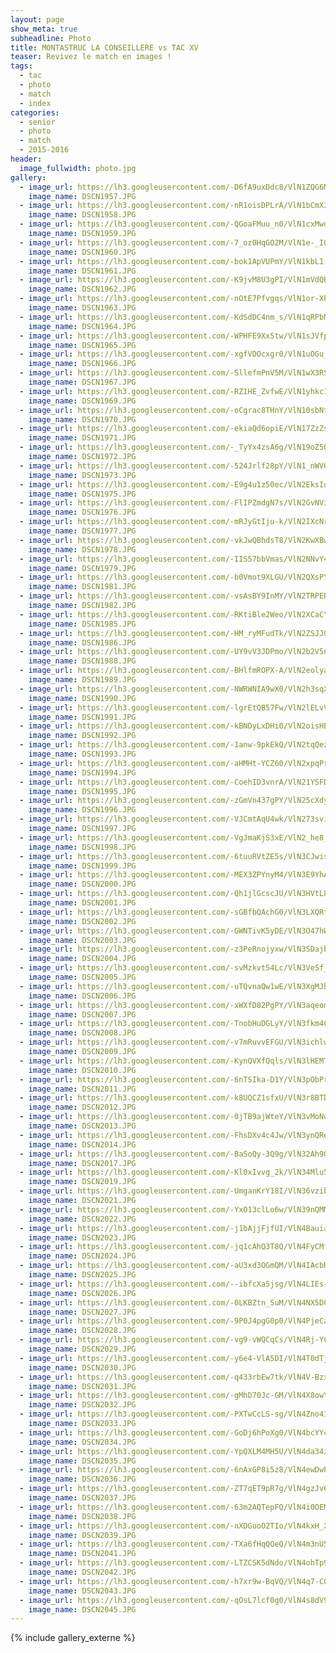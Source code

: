 ```yaml
---
layout: page
show_meta: true
subheadline: Photo
title: MONTASTRUC LA CONSEILLERE vs TAC XV
teaser: Revivez le match en images !
tags:
  - tac
  - photo
  - match
  - index
categories:
  - senior
  - photo
  - match
  - 2015-2016
header:
  image_fullwidth: photo.jpg
gallery:
  - image_url: https://lh3.googleusercontent.com/-D6fA9uxDdc8/VlN1ZQG6MsI/AAAAAAAARxA/FLN9lvb5cU0cRUYWZNIPzdsMMVkEP1v6ACHM
    image_name: DSCN1957.JPG
  - image_url: https://lh3.googleusercontent.com/-nR1oisDPLrA/VlN1bCmX39I/AAAAAAAARxI/JdZT3FxNonka2cCSD1c_tuXrPndm1dSoACHM
    image_name: DSCN1958.JPG
  - image_url: https://lh3.googleusercontent.com/-QGoaFMuu_n0/VlN1cxMwdDI/AAAAAAAARxQ/lOQN9Kglv50NawYY4TkfZUvp2McfbO5qQCHM
    image_name: DSCN1959.JPG
  - image_url: https://lh3.googleusercontent.com/-7_oz0HqGO2M/VlN1e-_IQ6I/AAAAAAAARxY/_s9S14y-MHkm-24Af5Lu4xgdlNS6M3hNgCHM
    image_name: DSCN1960.JPG
  - image_url: https://lh3.googleusercontent.com/-bok1ApVUPmY/VlN1kbL1-1I/AAAAAAAARxg/hS5d_DL8t9o8QD5PQ9MmSsnL8g2HO96oQCHM
    image_name: DSCN1961.JPG
  - image_url: https://lh3.googleusercontent.com/-K9jvM8U3gPI/VlN1mVdQBnI/AAAAAAAARxo/j1ubSVSoLZYw6VzRMuv5wyK5wZtOCYPdQCHM
    image_name: DSCN1962.JPG
  - image_url: https://lh3.googleusercontent.com/-nOtE7Pfvgqs/VlN1or-XPJI/AAAAAAAARxw/hrvsEV95_IYeix9E4fw-ew5aiLr0ju9cQCHM
    image_name: DSCN1963.JPG
  - image_url: https://lh3.googleusercontent.com/-KdSdDC4nm_s/VlN1qRPbN-I/AAAAAAAARx4/9WIfYxEZ9qQpqt2IdHXAcMPDNKkYhdhIQCHM
    image_name: DSCN1964.JPG
  - image_url: https://lh3.googleusercontent.com/-WPHFE9Xx5tw/VlN1sJVfpwI/AAAAAAAARyA/wcohJCoO8GoXtLjwVobQRYaDIoeDqHUowCHM
    image_name: DSCN1965.JPG
  - image_url: https://lh3.googleusercontent.com/-xgfVDOcxgr0/VlN1uOGu_JI/AAAAAAAARyI/ArQaLpQa9dUe_N-pbLarvQ992OV81jv9wCHM
    image_name: DSCN1966.JPG
  - image_url: https://lh3.googleusercontent.com/-SllefmPnV5M/VlN1wX3RSuI/AAAAAAAARyQ/TGtzx7AutescucM83Zoj3_iFiUmYlrjdQCHM
    image_name: DSCN1967.JPG
  - image_url: https://lh3.googleusercontent.com/-RZ1HE_ZvfwE/VlN1yhkc1SI/AAAAAAAARyY/-_K_3ldutAs05v4vkAVsTK1yeYUa2JSRwCHM
    image_name: DSCN1969.JPG
  - image_url: https://lh3.googleusercontent.com/-oCgrac8THnY/VlN10sbNtnI/AAAAAAAARyg/KF8OzOHHB1A97vKJ7wqwhyoSmld1uHT0QCHM
    image_name: DSCN1970.JPG
  - image_url: https://lh3.googleusercontent.com/-ekiaQd6opiE/VlN17ZzZs6I/AAAAAAAARyo/-pAuq6IqcrsAyQ4vvuyP1Dpn5LWBmQiOwCHM
    image_name: DSCN1971.JPG
  - image_url: https://lh3.googleusercontent.com/-_TyYx4zsA6g/VlN19oZ5QWI/AAAAAAAARyw/vfFde2j4GVERyA7alP6kYJKm16BlwGDpgCHM
    image_name: DSCN1972.JPG
  - image_url: https://lh3.googleusercontent.com/-524Jrlf28pY/VlN1_nWVG_I/AAAAAAAARy4/Y_gpe9EJpT4bocb0ScTx1b93WE-fVQ8FACHM
    image_name: DSCN1973.JPG
  - image_url: https://lh3.googleusercontent.com/-E9g4u1z50ec/VlN2EksId6I/AAAAAAAARzA/m7mGvSghal0VQhkAYyOtEFt9Oa1OJA5yQCHM
    image_name: DSCN1975.JPG
  - image_url: https://lh3.googleusercontent.com/-FlIPZmdgN7s/VlN2GvNVieI/AAAAAAAARzI/MvYCV4rqnfQa5JkLZQMoSBdvMtl2VEiUQCHM
    image_name: DSCN1976.JPG
  - image_url: https://lh3.googleusercontent.com/-mRJyGtIju-k/VlN2IXcNrpI/AAAAAAAARzQ/ugKV_fuZy4sPIeRkeKMol-AXMZcroMUtQCHM
    image_name: DSCN1977.JPG
  - image_url: https://lh3.googleusercontent.com/-vkJwQBhdsT8/VlN2KwXBwVI/AAAAAAAARzc/xi2gIfyRfPo-cwV8i8SfhEMVP-dlw5NtQCHM
    image_name: DSCN1978.JPG
  - image_url: https://lh3.googleusercontent.com/-IIS57bbVmas/VlN2NNvY4UI/AAAAAAAARzk/G5u3MNPBeTI-YeINbIcfggfx8zrtLF9-QCHM
    image_name: DSCN1979.JPG
  - image_url: https://lh3.googleusercontent.com/-b0Vmot9XLGU/VlN2QXsPY5I/AAAAAAAARzw/5nHMI75TlZgGP4w2kAyKIM3GPteTHgJbACHM
    image_name: DSCN1981.JPG
  - image_url: https://lh3.googleusercontent.com/-vsAsBY9InMY/VlN2TRPEBsI/AAAAAAAAR0A/yE0ry3KHu4ASxLFIFhK8l6JPgZz5HkgHQCHM
    image_name: DSCN1982.JPG
  - image_url: https://lh3.googleusercontent.com/-RKtiBle2Weo/VlN2XCaCY_I/AAAAAAAAR0Y/EyHujTe0do42Y40EHNeR7TYCfdOE_3LogCHM
    image_name: DSCN1985.JPG
  - image_url: https://lh3.googleusercontent.com/-HM_ryMFudTk/VlN2ZSJJGAI/AAAAAAAAR00/ZRYjEuaQ8RA-lWCVKV5LTyDft3WJQgNRQCHM
    image_name: DSCN1986.JPG
  - image_url: https://lh3.googleusercontent.com/-UY9vV3JDPmo/VlN2b2V5n0I/AAAAAAAAR1I/pjgINkiurvk9De5k_bzyP8BQzJfBS3GNQCHM
    image_name: DSCN1988.JPG
  - image_url: https://lh3.googleusercontent.com/-BHlfmROPX-A/VlN2eolyaPI/AAAAAAAAR1g/tZvIMglEGiMSKYO6Dj9WMXnY9xie308awCHM
    image_name: DSCN1989.JPG
  - image_url: https://lh3.googleusercontent.com/-NWRWNIA9wX0/VlN2h3sqXQI/AAAAAAAAR18/G1YCYhmO4TkKTWCYc6ezChV4iPS5QTGggCHM
    image_name: DSCN1990.JPG
  - image_url: https://lh3.googleusercontent.com/-lgrEtQB57Fw/VlN2lELvV6I/AAAAAAAAR2I/LP4PMOv4APk3C54hYeeXQWEr_N7PTv8rgCHM
    image_name: DSCN1991.JPG
  - image_url: https://lh3.googleusercontent.com/-kBNDyLxDHi0/VlN2oisHEpI/AAAAAAAAR2c/nglwtG2vI_MwqlqWtLUn0o4G94t-s37wwCHM
    image_name: DSCN1992.JPG
  - image_url: https://lh3.googleusercontent.com/-1anw-9pkEkQ/VlN2tqQez8I/AAAAAAAAR2w/llBvv7cgezMAk0NBAibNqVU0ZCkDk_-HACHM
    image_name: DSCN1993.JPG
  - image_url: https://lh3.googleusercontent.com/-aHMHt-YCZ60/VlN2xpqPrJI/AAAAAAAAR3A/N54mH1PcuPYqcXYa6fHwmaNF9PPYej5OQCHM
    image_name: DSCN1994.JPG
  - image_url: https://lh3.googleusercontent.com/-CoehID3vnrA/VlN21YSFDUI/AAAAAAAAR3Q/DpmlEQHihLMZSWMks-k6z1MUCno67NGbwCHM
    image_name: DSCN1995.JPG
  - image_url: https://lh3.googleusercontent.com/-zGmVn437gPY/VlN25cXdy_I/AAAAAAAAR3k/3JuqQbTqNkUba9ME1yNK68_zHISyPx3PwCHM
    image_name: DSCN1996.JPG
  - image_url: https://lh3.googleusercontent.com/-VJCmtAqU4wk/VlN273svibI/AAAAAAAAR30/NSZYul0h8r4wl5yZR33se-bTiD9SitpFwCHM
    image_name: DSCN1997.JPG
  - image_url: https://lh3.googleusercontent.com/-VgJmaKjS3xE/VlN2_he8_6I/AAAAAAAAR4E/OvkLm1qsQAQjws65amra9K6MT5RDR6BYQCHM
    image_name: DSCN1998.JPG
  - image_url: https://lh3.googleusercontent.com/-6tuuRVtZE5s/VlN3CJwisVI/AAAAAAAAR4Q/FcsOsK3c3y0U5Pc5SHq_iOOmxB1gqo8sACHM
    image_name: DSCN1999.JPG
  - image_url: https://lh3.googleusercontent.com/-MEX3ZPYnyM4/VlN3E9YhA6I/AAAAAAAAR4g/h6bIVqgN4JMRRGqKaVMOEgo0CvqeZO_BwCHM
    image_name: DSCN2000.JPG
  - image_url: https://lh3.googleusercontent.com/-Qh1jlGcscJU/VlN3HVtL8HI/AAAAAAAAR4s/2Np7s-7aURk4GyFQev4UKWUw8E5pEkuBACHM
    image_name: DSCN2001.JPG
  - image_url: https://lh3.googleusercontent.com/-sGBfbQAchG0/VlN3LXQRftI/AAAAAAAAR48/Ouun3qs04psSoSpsDTMm2CNBx1FI-QytACHM
    image_name: DSCN2002.JPG
  - image_url: https://lh3.googleusercontent.com/-GWNTivK5yDE/VlN3O47hWPI/AAAAAAAAR5Q/rJfRjNeD8tkV1Sfk89S_tXcVFyxl95NTACHM
    image_name: DSCN2003.JPG
  - image_url: https://lh3.googleusercontent.com/-z3PeRnojyxw/VlN3SDajbFI/AAAAAAAAR5k/qZbqVm3tSSYarua_BnaaUlOcYso2uwcKACHM
    image_name: DSCN2004.JPG
  - image_url: https://lh3.googleusercontent.com/-svMzkvt54Lc/VlN3VeSf_3I/AAAAAAAAR5w/PKXO0J-jEnE3jpHfC-vIYdkj6YAC-edHwCHM
    image_name: DSCN2005.JPG
  - image_url: https://lh3.googleusercontent.com/-uTQvnaQw1wE/VlN3XgMJh6I/AAAAAAAAR58/T-YFiMwG7cMmM8rFhcJQmkR3OzpC28_vgCHM
    image_name: DSCN2006.JPG
  - image_url: https://lh3.googleusercontent.com/-xWXfD82PgPY/VlN3aqeomBI/AAAAAAAAR6Q/CNDMvZhBo4k-sNUwE4HgOhXcO5hgNWtywCHM
    image_name: DSCN2007.JPG
  - image_url: https://lh3.googleusercontent.com/-TnobHuDGLyY/VlN3fkm4CqI/AAAAAAAAR6k/sFG0AkuKqdEQUFGg_8531_000LiSAQLCwCHM
    image_name: DSCN2008.JPG
  - image_url: https://lh3.googleusercontent.com/-v7mRuvvEFGU/VlN3ichlwaI/AAAAAAAAR60/Mqs6xsWsm-YgauvBYB3xbqR5njLcXRJ3wCHM
    image_name: DSCN2009.JPG
  - image_url: https://lh3.googleusercontent.com/-KynQVXfQqls/VlN3lHEMTyI/AAAAAAAAR7A/J7aJQU-sISAEOiv_49UvKcvtL2Zy6ZLpgCHM
    image_name: DSCN2010.JPG
  - image_url: https://lh3.googleusercontent.com/-6nTSIka-D1Y/VlN3pObPrbI/AAAAAAAAR7Q/75BaJZkBZA4jFgwFfIFypoDIN4MIO38XQCHM
    image_name: DSCN2011.JPG
  - image_url: https://lh3.googleusercontent.com/-k8UQCZ1sfxU/VlN3r8BTDJI/AAAAAAAAR7g/DMC0bY2RRNoWCI_l8u_ZxwjSj_PjWqrDwCHM
    image_name: DSCN2012.JPG
  - image_url: https://lh3.googleusercontent.com/-0jTB9ajWteY/VlN3vMoNouI/AAAAAAAAR7w/FQKPG9SqlYkbIA1JhrpIkL3uXq0oh7nVwCHM
    image_name: DSCN2013.JPG
  - image_url: https://lh3.googleusercontent.com/-FhsDXv4c4Jw/VlN3ynQReQI/AAAAAAAAR8A/u9cu7iVSe7cAuh9Cvr5CIJiWZSJ9K3ZrwCHM
    image_name: DSCN2014.JPG
  - image_url: https://lh3.googleusercontent.com/-BaSoQy-3Q9g/VlN32Ah9OQI/AAAAAAAAR8U/EKYhR8mvXJM_EzaAZrqxWlsCXVmC2Bd2ACHM
    image_name: DSCN2017.JPG
  - image_url: https://lh3.googleusercontent.com/-Kl0xIvvg_2k/VlN34Mlu5qI/AAAAAAAAR8g/S-ih5QZR6uUrcWLgKfsI_JON-nraXQswACHM
    image_name: DSCN2019.JPG
  - image_url: https://lh3.googleusercontent.com/-UmganKrY18I/VlN36vzibMI/AAAAAAAAR8w/t6qS0FjNw7UvgKpjGOK-iM7RsfGN44V1ACHM
    image_name: DSCN2021.JPG
  - image_url: https://lh3.googleusercontent.com/-YxO13clLo6w/VlN39nQMMoI/AAAAAAAAR9A/t_9-NZ3HYb0sq73bvz70dj2ix7ViCuoiwCHM
    image_name: DSCN2022.JPG
  - image_url: https://lh3.googleusercontent.com/-j1bAjjFjfUI/VlN4Bauia0I/AAAAAAAAR9Q/BKwIwMpaVWkT537shAHS41vsFblu3mvvQCHM
    image_name: DSCN2023.JPG
  - image_url: https://lh3.googleusercontent.com/-jq1cAhQ3T8Q/VlN4FyCMfAI/AAAAAAAAR9k/P7DEH-MenDINdawGP7XRwI324uhNrQ6VACHM
    image_name: DSCN2024.JPG
  - image_url: https://lh3.googleusercontent.com/-aU3xd3OGmQM/VlN4IAcbR6I/AAAAAAAAR9w/n_IssAZFsVIM87pW-MuHpzYtbFvHgg9TACHM
    image_name: DSCN2025.JPG
  - image_url: https://lh3.googleusercontent.com/--ibfcXa5jsg/VlN4LIEs-XI/AAAAAAAAR-A/6Qq7EQ7z400YZNd7CbAhdRrJHiXVHu3ZACHM
    image_name: DSCN2026.JPG
  - image_url: https://lh3.googleusercontent.com/-0LKBZtn_SuM/VlN4NX5DChI/AAAAAAAAR-I/e6mmo7SfeeE5oIMlgZfk-ucRf4-tJgi2ACHM
    image_name: DSCN2027.JPG
  - image_url: https://lh3.googleusercontent.com/-9P0J4pgG0p0/VlN4PjeCaFI/AAAAAAAAR-Q/xnR4PqQRc5oPsWZ9vygC_RHHAFm15COPACHM
    image_name: DSCN2028.JPG
  - image_url: https://lh3.googleusercontent.com/-vg9-vWQCqCs/VlN4Rj-YCSI/AAAAAAAAR-Y/A2HMWyY3LMwjXl2c3_tBQZLKwRzdEaRkACHM
    image_name: DSCN2029.JPG
  - image_url: https://lh3.googleusercontent.com/-y6e4-VlA5DI/VlN4T0dTjhI/AAAAAAAAR-g/y5W9nL4UME4YuliReNo0h7cwIHY8iKJXACHM
    image_name: DSCN2030.JPG
  - image_url: https://lh3.googleusercontent.com/-q433rbEw7tk/VlN4V-BzxYI/AAAAAAAAR-o/4R9Hb-kZu60cxBlJtNFIumDBfHaM5wmUACHM
    image_name: DSCN2031.JPG
  - image_url: https://lh3.googleusercontent.com/-gMhD70Jc-GM/VlN4X8owYiI/AAAAAAAAR-w/lhGj4VEShnsEUNYjSafBqCFLwME4G9SGACHM
    image_name: DSCN2032.JPG
  - image_url: https://lh3.googleusercontent.com/-PXTwCcLS-sg/VlN4Zno4IoI/AAAAAAAAR-4/kh4P40_r4U4rwAwyP9zKedCk_Pce0q8lwCHM
    image_name: DSCN2033.JPG
  - image_url: https://lh3.googleusercontent.com/-GoDj6hPoXg0/VlN4bcYYcSI/AAAAAAAAR_A/_Ttwh2GIFPgGMCaBK83K_kqziCn4NsDyACHM
    image_name: DSCN2034.JPG
  - image_url: https://lh3.googleusercontent.com/-YpQXLM4MH5U/VlN4da34zFI/AAAAAAAAR_I/cEDmiaH0L04NU3F1rPjHsojZ_br2TJADgCHM
    image_name: DSCN2035.JPG
  - image_url: https://lh3.googleusercontent.com/-6nAxGP8i5z8/VlN4ewDwPkI/AAAAAAAAR_Q/mo-OKPPxoOcoK3ju7gOkPCoXitbPUW6dACHM
    image_name: DSCN2036.JPG
  - image_url: https://lh3.googleusercontent.com/-ZT7qET9pR7g/VlN4gzJv6hI/AAAAAAAAR_Y/LhH4es9mDWAF7aOy26LaiU_dRAniYBAzwCHM
    image_name: DSCN2037.JPG
  - image_url: https://lh3.googleusercontent.com/-63m2AQTepFQ/VlN4i0OEMmI/AAAAAAAAR_g/vOAgIkuU1WspqtbFUf_wLOAjCyoKDuF2gCHM
    image_name: DSCN2038.JPG
  - image_url: https://lh3.googleusercontent.com/-nXDGuoO2TIo/VlN4kxH_X9I/AAAAAAAAR_o/VZOXyzDUM8QezThOeW0QG1tvdt79ElcjACHM
    image_name: DSCN2039.JPG
  - image_url: https://lh3.googleusercontent.com/-TXa6fHqQOeQ/VlN4m3nU5-I/AAAAAAAAR_w/4_2X-i9CBnscuJNQPbBb4-oCL66ljpcEQCHM
    image_name: DSCN2041.JPG
  - image_url: https://lh3.googleusercontent.com/-LTZCSK5dNdo/VlN4ohTp9GI/AAAAAAAAR_4/EeQzhHPjzdY3Nhl-S_FLXBXrhZXi1Q19wCHM
    image_name: DSCN2042.JPG
  - image_url: https://lh3.googleusercontent.com/-h7xr9w-BqVQ/VlN4q7-C0CI/AAAAAAAASAA/QLvl1cXNsFgj0MTLejR7XNveG5XptsphACHM
    image_name: DSCN2043.JPG
  - image_url: https://lh3.googleusercontent.com/-qOsL7lcf0g0/VlN4s8dV99I/AAAAAAAASAM/yFXkfF8TlLY2AdlXAwmpqxqdPD6LE8V7QCHM
    image_name: DSCN2045.JPG
---
```

{% include gallery_externe %}
